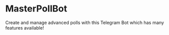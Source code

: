 # MasterPollBot
Create and manage advanced polls with this Telegram Bot which has many features available!
